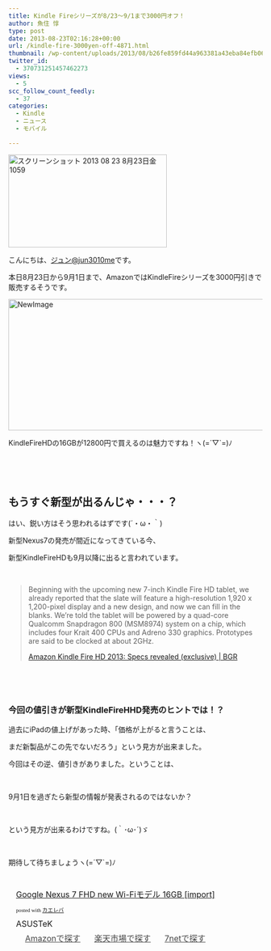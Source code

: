 ```yaml
---
title: Kindle Fireシリーズが8/23〜9/1まで3000円オフ！
author: 魚住 惇
type: post
date: 2013-08-23T02:16:28+00:00
url: /kindle-fire-3000yen-off-4871.html
thumbnail: /wp-content/uploads/2013/08/b26fe859fd44a963381a43eba84efb061.png
twitter_id:
  - 370731251457462273
views:
  - 5
scc_follow_count_feedly:
  - 37
categories:
  - Kindle
  - ニュース
  - モバイル

---
```

<img decoding="async" loading="lazy" title="スクリーンショット_2013-08-23_8月23日金1059.png" src="/wp-content/uploads/2013/08/b26fe859fd44a963381a43eba84efb06.png" alt="スクリーンショット 2013 08 23 8月23日金1059" width="314" height="184" border="0" />

<!--more-->

こんにちは、[ジュン@jun3010me][1]です。

本日8月23日から9月1日まで、AmazonではKindleFireシリーズを3000円引きで販売するそうです。

[<img decoding="async" loading="lazy" title="NewImage.png" src="/wp-content/uploads/2013/08/NewImage28.png" alt="NewImage" width="576" height="260" border="0" />][2]

KindleFireHDの16GBが12800円で買えるのは魅力ですね！ヽ(=´▽\`=)ﾉ

 

 

## もうすぐ新型が出るんじゃ・・・？

はい、鋭い方はそう思われるはずです(´・ω・｀)

新型Nexus7の発売が間近になってきている今、

新型KindleFireHDも9月以降に出ると言われています。

 

> Beginning with the upcoming new 7-inch Kindle Fire HD tablet, we already reported that the slate will feature a high-resolution 1,920 x 1,200-pixel display and a new design, and now we can fill in the blanks. We’re told the tablet will be powered by a quad-core Qualcomm Snapdragon 800 (MSM8974) system on a chip, which includes four Krait 400 CPUs and Adreno 330 graphics. Prototypes are said to be clocked at about 2GHz.
> 
> <p class="origin">
>   <a href="http://bgr.com/2013/07/30/amazon-kindle-fire-hd-2-specs-exclusive/" target="new">Amazon Kindle Fire HD 2013: Specs revealed (exclusive) | BGR</a>
> </p>

 

 

### 今回の値引きが新型KindleFireHHD発売のヒントでは！？

過去にiPadの値上げがあった時、「価格が上がると言うことは、

まだ新製品がこの先でないだろう」という見方が出来ました。

今回はその逆、値引きがありました。ということは、

 

9月1日を過ぎたら新型の情報が発表されるのではないか？

 

という見方が出来るわけですね。(｀･ω･´)ゞ

 

期待して待ちましょうヽ(=´▽\`=)ﾉ

 

<div class="kaerebalink-box" style="text-align: left; padding-bottom: 20px; font-size: medium; /zoom: 1; overflow: hidden;">
  <div class="kaerebalink-image" style="float: left; margin: 0 15px 10px 0;">
    <a href="http://www.amazon.co.jp/exec/obidos/ASIN/B00DVFLJDS/jn050191-22/ref=nosim/" rel="nofollow" target="_blank"><img decoding="async" style="border: none;" src="http://ecx.images-amazon.com/images/I/41LbH--C2nL._SL160_.jpg" alt="" /></a>
  </div>
  <div class="kaerebalink-info" style="line-height: 120%; /zoom: 1; overflow: hidden;">
    <div class="kaerebalink-name" style="margin-bottom: 10px; line-height: 120%;">
      <a href="http://www.amazon.co.jp/exec/obidos/ASIN/B00DVFLJDS/jn050191-22/ref=nosim/" rel="nofollow" target="_blank">Google Nexus 7 FHD new Wi-Fiモデル 16GB [import]</a></p>
      <div class="kaerebalink-powered-date" style="font-size: 8pt; margin-top: 5px; font-family: verdana; line-height: 120%;">
        posted with <a href="http://kaereba.com" target="_blank">カエレバ</a>
      </div>
    </div>
    <div class="kaerebalink-detail" style="margin-bottom: 5px;">
      ASUSTeK
    </div>
    <div class="kaerebalink-link1" style="margin-top: 10px; opacity: .80; filter: alpha(opacity=80);">
      <div class="shoplinkamazon" style="display: inline; margin-right: 5px; background: url('http://img.yomereba.com/simple5.gif') 0 0 no-repeat; padding: 2px 0 2px 18px; white-space: nowrap;">
        <a title="アマゾン" href="http://www.amazon.co.jp/gp/search?keywords=Google%20Nexus%207%20FHD%20new%20Wi-Fi%83%82%83f%83%8B&__mk_ja_JP=%83J%83%5E%83J%83i&tag=jn050191-22" rel="nofollow" target="_blank">Amazonで探す</a>
      </div>
      <div class="shoplinkrakuten" style="display: inline; margin-right: 5px; background: url('http://img.yomereba.com/simple5.gif') 0 0 no-repeat; padding: 2px 0 2px 18px; white-space: nowrap;">
        <a title="楽天市場" href="http://hb.afl.rakuten.co.jp/hgc/0b392da9.3aef67b4.0b392daa.d09d4b3c/?pc=http%3A%2F%2Fsearch.rakuten.co.jp%2Fsearch%2Fmall%2FGoogle%2520Nexus%25207%2520FHD%2520new%2520Wi-Fi%25E3%2583%25A2%25E3%2583%2587%25E3%2583%25AB%2F-%2Ff.1-p.1-s.1-sf.0-st.A-v.2%3Fx%3D0%26scid%3Daf_ich_link_urltxt%26m%3Dhttp%3A%2F%2Fm.rakuten.co.jp%2F" rel="nofollow" target="_blank">楽天市場で探す</a>
      </div>
      <div class="shoplinkseven" style="display: inline; margin-right: 5px; background: url('http://img.yomereba.com/simple5.gif') 0 0 no-repeat; padding: 2px 0 2px 18px; white-space: nowrap;">
        <a title="セブンネットショッピング" href="http://px.a8.net/svt/ejp?a8mat=25TN41+4Z7HV6+2N1Y+BW8O2&a8ejpredirect=http%3A%2F%2Fwww.7netshopping.jp%2Frelay%2Faffiliate%2FAnotherCompanyEntrance%2F%3FA8_PID%3Ds00000012319001%26VIEW_URL%3Dhttp%253A%252F%252Fwww.7netshopping.jp%252Fall%252Fsearch_result%252F-%252Fbprice%252Foff%252Fsort%252F0%252Fkword_in%252FGoogle%252520Nexus%2525207%252520FHD%252520new%252520Wi-Fi%2525E3%252583%2525A2%2525E3%252583%252587%2525E3%252583%2525AB%252FallGoods%252Fon%252Fsubmit.x%252F30%252Fdisp_result%252F1%252Fsubmit.y%252F9%252Fprvlg%252Foff%252Fnobuy%252Fon%252FsetProduct%252Foff%252Foop%252Fon%252Fctgy%252Fall%252FfromKeywordSearch%252Ftrue" rel="nofollow" target="_blank">7netで探す</a>
      </div>
    </div>
  </div>
  <div class="booklink-footer" style="clear: left;">
     
  </div>
</div>

 [1]: https://twitter.com/jun3010me
 [2]: http://www.amazon.co.jp/exec/obidos/ASIN/B008UAAE44/jn050191-22/ref=nosim/